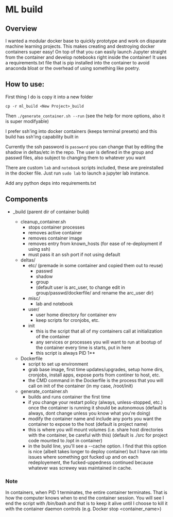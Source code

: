 # ML build

## Overview
I wanted a modular docker base to quickly prototype and work on disparate machine learning projects. This makes creating and destroying docker containers super easy! On top of that you can easily launch Jupyter straight from the container and develop notebooks right inside the container! It uses a requirements.txt file that is pip installed into the container to avoid anaconda bloat or the overhead of using something like poetry.
	
## How to use:
First thing I do is copy it into a new folder

`cp -r ml_build <New Project>_build`

Then `./generate_container.sh --run` (see the help for more options, also it is super modifyable)

I prefer ssh'ing into docker containers (keeps terminal presets) and this build has ssh'ing capability built in

Currently the ssh password is `password` you can change that by editing the shadow in deltas/etc in the repo. The user is defined in the group and passwd files, also subject to changing them to whatever you want

There are custom `lab` and `notebook` scripts included, these are preinstalled in the docker file. Just run `sudo lab` to launch a jupyter lab instance.

Add any python deps into requirements.txt


## Components
- <project>_build (parent dir of container build)
	- cleanup_container.sh
		- stops container processes
		- removes active container
		- removes container image
		- removes entry from known_hosts (for ease of re-deployment if using ssh)
		- must pass it an ssh port if not using default
	- deltas/
		- etc/ (premade in some container and copied them out to reuse)
			- passwd
			- shadow
			- group
			- (default user is arc_user, to change edit in group/passwd/dockerfile/ and rename the arc_user dir)
		- misc/
			- lab and notebook
		- user/
			- user home directory for container env
			- keep scripts for cronjobs, etc.
		- init
			- this is the script that all of my containers call at initialization of the container
			- any services or processes you will want to run at bootup of the container every time is starts, put in here
			- this script is always PID 1**
	- Dockerfile
		- script to set up environment 
		- grab base image, first time updates/upgrades, setup home dirs, cronjobs, install apps, expose ports from continer to host, etc.
		- the CMD command in the Dockerfile is the process that you will call on init of the container (in my case, /root/init)
	- generate_container.sh
		- builds and runs container the first time
		- if you change your restart policy (always, unless-stopped, etc.) once the container is running it should be autonomous (default is always, dont change unless you know what you're doing)
		- modify the container name and include any ports you want the container to expose to the host (default is project name)
		- this is where you will mount volumes (i.e. share host directories with the container, be careful with this) (default is ./src for project code mounted to /opt in container)
		- in the build line, you'll see a --cache option. I find that this option is nice (albeit takes longer to deploy container) 
		  but I have ran into issues where something got fucked up and on each redeployement, the fucked-uppedness continued because 
		  whatever was screwey was maintained in cache.
		

### Note
In containers, when PID 1 terminates, the entire container terminates. That is how the computer knows when to end the container session. You will see I end the script with /bin/bash and that is to keep it alive until I choose to kill it with the container daemon controls (e.g. Docker stop <container_name>)
